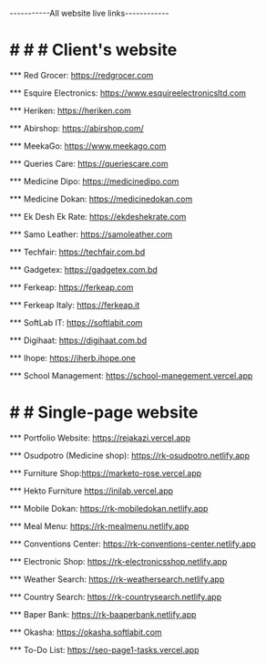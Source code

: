 -----------All website live links------------

# # # # Client's website

*** Red Grocer: https://redgrocer.com

*** Esquire Electronics: https://www.esquireelectronicsltd.com

*** Heriken: https://heriken.com

*** Abirshop: https://abirshop.com/

*** MeekaGo: https://www.meekago.com

*** Queries Care: https://queriescare.com

*** Medicine Dipo: https://medicinedipo.com

*** Medicine Dokan: https://medicinedokan.com

*** Ek Desh Ek Rate: https://ekdeshekrate.com

*** Samo Leather: https://samoleather.com

*** Techfair: https://techfair.com.bd

*** Gadgetex: https://gadgetex.com.bd

*** Ferkeap: https://ferkeap.com

*** Ferkeap Italy: https://ferkeap.it

*** SoftLab IT: https://softlabit.com

*** Digihaat: https://digihaat.com.bd

*** Ihope: https://iherb.ihope.one

*** School Management: https://school-manegement.vercel.app

# # # Single-page website

*** Portfolio Website: https://rejakazi.vercel.app

*** Osudpotro (Medicine shop): https://rk-osudpotro.netlify.app

*** Furniture Shop:https://marketo-rose.vercel.app

*** Hekto Furniture https://inilab.vercel.app

*** Mobile Dokan: https://rk-mobiledokan.netlify.app

*** Meal Menu: https://rk-mealmenu.netlify.app

*** Conventions Center: https://rk-conventions-center.netlify.app

*** Electronic Shop: https://rk-electronicsshop.netlify.app

*** Weather Search: https://rk-weathersearch.netlify.app

*** Country Search: https://rk-countrysearch.netlify.app

*** Baper Bank: https://rk-baaperbank.netlify.app

*** Okasha: https://okasha.softlabit.com

*** To-Do List: https://seo-page1-tasks.vercel.app


